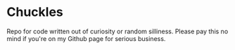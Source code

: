 # Chuckles

Repo for code written out of curiosity or random silliness. Please pay this no mind if you're on my Github page for serious business.